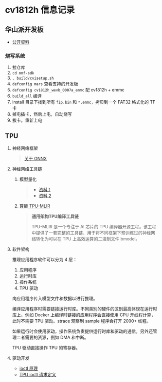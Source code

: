 ﻿# cv1812h 信息记录

## 华山派开发板

- [公开资料](https://github.com/sophgo/sophpi-huashan)

### 烧写系统

1. 拉仓库
2. `cd mmf-sdk`
3. `. build/cvisetup.sh`
4. `defconfig mars` 查看支持的开发板
5. `defconfig cv1812h_wevb_0007a_emmc` 配 cv1812h + emmc
6. `build_all` 编译
7. install 目录下找到所有 `fip.bin` 和 `*.emmc`，拷贝到一个 FAT32 格式化的 TF 卡
8. 掉电插卡，然后上电，自动烧写
9. 拔卡，重新上电

## TPU

1. 神经网络框架

   > [关于 ONNX](https://zhuanlan.zhihu.com/p/346511883)

2. 神经网络工具链

   1. 模型量化

      > - [资料 1](https://zhuanlan.zhihu.com/p/141641433)
      > - [资料 2](https://zhuanlan.zhihu.com/p/157633225)

   2. [算能 TPU-MLIR](https://tpumlir.org/index.html)

      > **通用架构TPU编译工具链**
      >
      > TPU-MLIR 是一个专注于 AI 芯片的 TPU 编译器开源工程。该工程中提供了一套完整的工具链，用于将不同框架下预训练过的神经网络转化为可以在 TPU 上高效运算的二进制文件 bmodel。

3. 软件架构

   推理应用程序软件可以分为 4 层：

   1. 应用程序
   2. 运行时库
   3. 操作系统
   4. TPU 驱动

   向应用程序传入模型文件和数据以进行推理。

   编译应用程序时需要链接运行时库。不同类别的硬件的区别最高体现在运行时库上，例如 Docker 上编译时链接的应用程序会直接使用 CPU 开线程计算，此时不需要 TPU 驱动。strace 观察到 sample 程序会打开 2000+ 线程。

   如果运行时会使用驱动，操作系统负责提供运行时库和驱动的通信，另外还管理二者需要的资源，例如 DMA 和中断。

   TPU 驱动直接操作 TPU 的寄存器。

4. 驱动开发

   - [ioctl 原理](https://zhuanlan.zhihu.com/p/578501178)
   - [TPU ioctl 请求定义](https://github.com/sophgo/sophpi-huashan/blob/master/mmf-sdk/middleware/v2/include/linux/cvi_tpu_ioctl.h)

